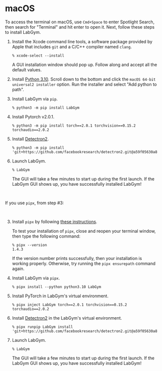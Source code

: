 # macOS

To access the terminal on macOS, use `Cmd+Space` to enter Spotlight Search,
then search for "Terminal" and hit enter to open it. Next, follow these steps
to install LabGym.

1. Install the Xcode command line tools, a software package provided by
   Apple that includes `git` and a C/C++ compiler named `clang`.

   ```console
   % xcode-select --install
   ```
   A GUI installation window should pop up. Follow along and accept all
   the default values. 

2. Install [Python 3.10][]. Scroll down to the bottom and click the `macOS 64-bit universal2 installer` option. Run the installer and select "Add python to path".

3. Install LabGym via `pip`.
   
   ```pwsh-session
   % python3 -m pip install LabGym
   ```

4. Install Pytorch v2.0.1.

   ```pwsh-session
   % python3 -m pip install torch==2.0.1 torchvision==0.15.2 torchaudio==2.0.2
   ```

5. Install [Detectron2][].
   
   ```console
   % python3 -m pip install 'git+https://github.com/facebookresearch/detectron2.git@a59f05630a8f205756064244bf5beb8661f96180'
   ```

6. Launch LabGym.

   ```console
   % LabGym
   ```

   The GUI will take a few minutes to start up during the first launch. If the 
   LabGym GUI shows up, you have successfully installed LabGym!

&nbsp;

If you use `pipx`, from step #3:

&nbsp;
   
3. Install `pipx` by following 
   [these instructions](https://pipx.pypa.io/stable/installation/).
   
   To test your installation of `pipx`, close and reopen your terminal window,
   then type the following command:

   ```console
   % pipx --version
   1.4.3
   ```
   If the version number prints successfully, then your installation is working
   properly. Otherwise, try running the `pipx ensurepath` command again.

4. Install LabGym via `pipx`.
   
   ```console
   % pipx install --python python3.10 LabGym
   ```

5. Install PyTorch in LabGym's virtual environment.

   ```pwsh-session
   % pipx inject LabGym torch==2.0.1 torchvision==0.15.2 torchaudio==2.0.2
   ```

6. Install [Detectron2][] in the LabGym's virtual environment.
   
   ```console
   % pipx runpip LabGym install 'git+https://github.com/facebookresearch/detectron2.git@a59f05630a8f205756064244bf5beb8661f96180'
   ```

7. Launch LabGym.

   ```console
   % LabGym
   ```
   
   The GUI will take a few minutes to start up during the first launch. If the 
   LabGym GUI shows up, you have successfully installed LabGym!

[Python 3.10]: https://www.python.org/downloads/release/python-31011/
[Detectron2]: https://github.com/facebookresearch/detectron2
